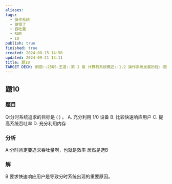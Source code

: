 ```yaml
---
aliases: 
tags:
  - 操作系统
  - 做错了
  - 吞吐量
  - RAM
  - IO
publish: true
finished: true
created: 2024-08-15 14:50
updated: 2024-09-21 13:11
title: 题10
TARGET DECK: 刷题::25OS-王道::第 1 章 计算机系统概述::1.2 操作系统发展历程::题10
---
```

## 题10
### 题目
Q:分时系统追求的目标是 ( ) 。
A. 充分利用 $1/0$ 设备 B. 比较快速响应用户
C. 提高系统吞吐率 D. 充分利用内存
### 分析
A:分时肯定要追求吞吐量啊，也就是效率
居然是选B
### 解
B
要求快速响应用户是导致分时系统出现的重要原因。
<!--ID: 1724147519641-->

